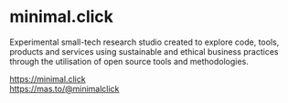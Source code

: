 # minimal.click

Experimental small-tech research studio created to explore code, tools, products and services using sustainable and ethical business practices through the utilisation of open source tools and methodologies.

https://minimal.click  
https://mas.to/@minimalclick  
